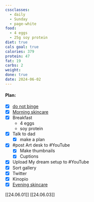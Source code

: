 ```yaml
---
cssclasses:
  - daily
  - Sunday
  - page-white
food:
  - 4 eggs
  - 25g soy protein
diet: true
cals goal: true
calories: 379
protein: 47
fat: 19
carbs: 2
weight: 
done: true
date: 2024-06-02
---
```

#### Plan:
- [x] [do not binge](Daily.md)
- [x] [Morning skincare](AM.png)
- [x] Breakfast
	- 4 eggs
	- soy protein
- [x] Talk to dad
	- [x] make a plan
- [x] #post Art desk  to #YouTube
	- [x] Make thumbnails
	- [x] Cuptions
- [x] Upload My dream setup to #YouTube 
- [x] Sort gallery
- [x] Twitter
- [x] Kinopio
- [x] [Evening skincare](PM.png)

[[24.06.01]]
[[24.06.03]]